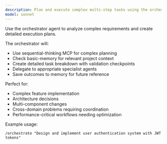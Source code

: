 ```yaml
---
description: Plan and execute complex multi-step tasks using the orchestrator agent with sequential-thinking for comprehensive analysis
model: sonnet
---
```


Use the orchestrator agent to analyze complex requirements and create detailed execution plans.

The orchestrator will:
- Use sequential-thinking MCP for complex planning
- Check basic-memory for relevant project context
- Create detailed task breakdown with validation checkpoints
- Delegate to appropriate specialist agents
- Save outcomes to memory for future reference

Perfect for:
- Complex feature implementation
- Architecture decisions
- Multi-component changes
- Cross-domain problems requiring coordination
- Performance-critical workflows needing optimization

Example usage:
```
/orchestrate "Design and implement user authentication system with JWT tokens"
```